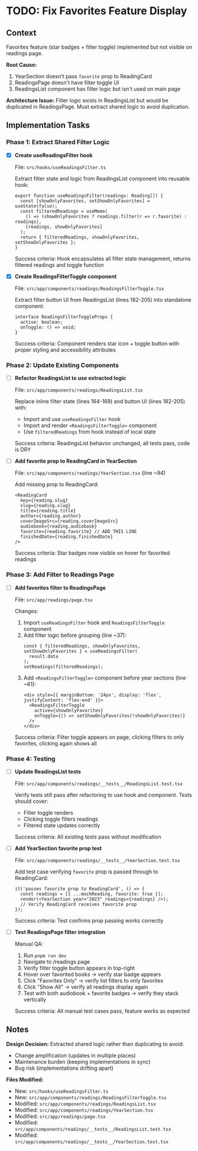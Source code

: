 # TODO: Fix Favorites Feature Display

## Context

Favorites feature (star badges + filter toggle) implemented but not visible on readings page.

**Root Cause:**

1. YearSection doesn't pass `favorite` prop to ReadingCard
2. ReadingsPage doesn't have filter toggle UI
3. ReadingsList component has filter logic but isn't used on main page

**Architecture Issue:** Filter logic exists in ReadingsList but would be duplicated in ReadingsPage. Must extract shared logic to avoid duplication.

## Implementation Tasks

### Phase 1: Extract Shared Filter Logic

- [x] **Create useReadingsFilter hook**

  File: `src/hooks/useReadingsFilter.ts`

  Extract filter state and logic from ReadingsList component into reusable hook:

  ```tsx
  export function useReadingsFilter(readings: Reading[]) {
    const [showOnlyFavorites, setShowOnlyFavorites] = useState(false);
    const filteredReadings = useMemo(
      () => (showOnlyFavorites ? readings.filter(r => r.favorite) : readings),
      [readings, showOnlyFavorites]
    );
    return { filteredReadings, showOnlyFavorites, setShowOnlyFavorites };
  }
  ```

  Success criteria: Hook encapsulates all filter state management, returns filtered readings and toggle function

- [x] **Create ReadingsFilterToggle component**

  File: `src/app/components/readings/ReadingsFilterToggle.tsx`

  Extract filter button UI from ReadingsList (lines 182-205) into standalone component:

  ```tsx
  interface ReadingsFilterToggleProps {
    active: boolean;
    onToggle: () => void;
  }
  ```

  Success criteria: Component renders star icon + toggle button with proper styling and accessibility attributes

### Phase 2: Update Existing Components

- [ ] **Refactor ReadingsList to use extracted logic**

  File: `src/app/components/readings/ReadingsList.tsx`

  Replace inline filter state (lines 164-169) and button UI (lines 182-205) with:
  - Import and use `useReadingsFilter` hook
  - Import and render `<ReadingsFilterToggle>` component
  - Use `filteredReadings` from hook instead of local state

  Success criteria: ReadingsList behavior unchanged, all tests pass, code is DRY

- [ ] **Add favorite prop to ReadingCard in YearSection**

  File: `src/app/components/readings/YearSection.tsx` (line ~94)

  Add missing prop to ReadingCard:

  ```tsx
  <ReadingCard
    key={reading.slug}
    slug={reading.slug}
    title={reading.title}
    author={reading.author}
    coverImageSrc={reading.coverImageSrc}
    audiobook={reading.audiobook}
    favorite={reading.favorite} // ADD THIS LINE
    finishedDate={reading.finishedDate}
  />
  ```

  Success criteria: Star badges now visible on hover for favorited readings

### Phase 3: Add Filter to Readings Page

- [ ] **Add favorites filter to ReadingsPage**

  File: `src/app/readings/page.tsx`

  Changes:
  1. Import `useReadingsFilter` hook and `ReadingsFilterToggle` component
  2. Add filter logic before grouping (line ~37):
     ```tsx
     const { filteredReadings, showOnlyFavorites, setShowOnlyFavorites } = useReadingsFilter(
       result.data
     );
     setReadings(filteredReadings);
     ```
  3. Add `<ReadingsFilterToggle>` component before year sections (line ~61):
     ```tsx
     <div style={{ marginBottom: '24px', display: 'flex', justifyContent: 'flex-end' }}>
       <ReadingsFilterToggle
         active={showOnlyFavorites}
         onToggle={() => setShowOnlyFavorites(!showOnlyFavorites)}
       />
     </div>
     ```

  Success criteria: Filter toggle appears on page, clicking filters to only favorites, clicking again shows all

### Phase 4: Testing

- [ ] **Update ReadingsList tests**

  File: `src/app/components/readings/__tests__/ReadingsList.test.tsx`

  Verify tests still pass after refactoring to use hook and component. Tests should cover:
  - Filter toggle renders
  - Clicking toggle filters readings
  - Filtered state updates correctly

  Success criteria: All existing tests pass without modification

- [ ] **Add YearSection favorite prop test**

  File: `src/app/components/readings/__tests__/YearSection.test.tsx`

  Add test case verifying `favorite` prop is passed through to ReadingCard:

  ```tsx
  it('passes favorite prop to ReadingCard', () => {
    const readings = [{ ...mockReading, favorite: true }];
    render(<YearSection year="2023" readings={readings} />);
    // Verify ReadingCard receives favorite prop
  });
  ```

  Success criteria: Test confirms prop passing works correctly

- [ ] **Test ReadingsPage filter integration**

  Manual QA:
  1. Run `pnpm run dev`
  2. Navigate to /readings page
  3. Verify filter toggle button appears in top-right
  4. Hover over favorited books → verify star badge appears
  5. Click "Favorites Only" → verify list filters to only favorites
  6. Click "Show All" → verify all readings display again
  7. Test with both audiobook + favorite badges → verify they stack vertically

  Success criteria: All manual test cases pass, feature works as expected

## Notes

**Design Decision:** Extracted shared logic rather than duplicating to avoid:

- Change amplification (updates in multiple places)
- Maintenance burden (keeping implementations in sync)
- Bug risk (implementations drifting apart)

**Files Modified:**

- New: `src/hooks/useReadingsFilter.ts`
- New: `src/app/components/readings/ReadingsFilterToggle.tsx`
- Modified: `src/app/components/readings/ReadingsList.tsx`
- Modified: `src/app/components/readings/YearSection.tsx`
- Modified: `src/app/readings/page.tsx`
- Modified: `src/app/components/readings/__tests__/ReadingsList.test.tsx`
- Modified: `src/app/components/readings/__tests__/YearSection.test.tsx`
